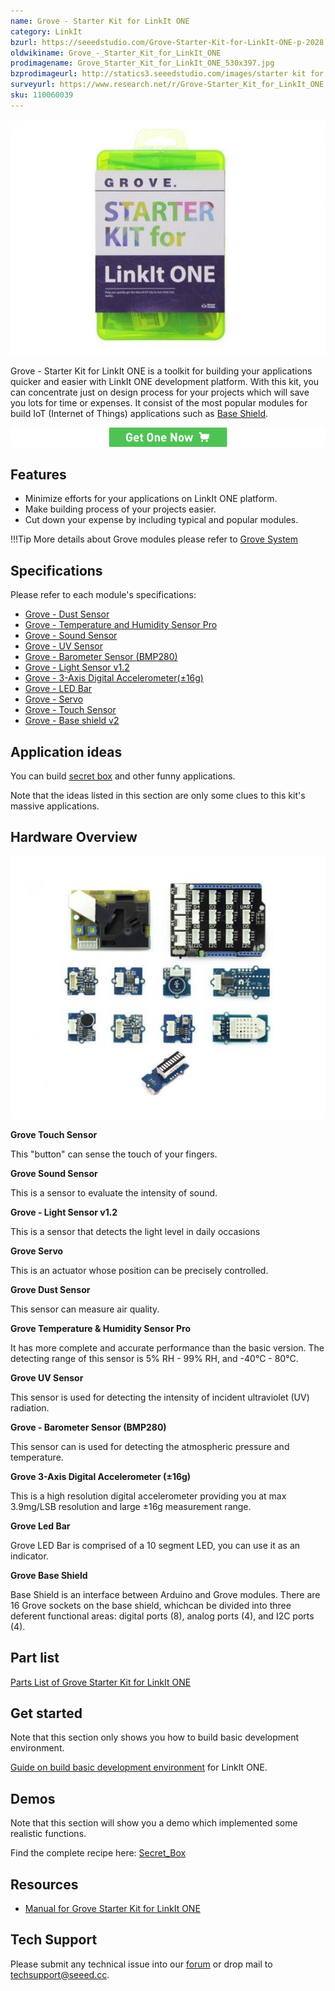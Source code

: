 ```yaml
---
name: Grove - Starter Kit for LinkIt ONE
category: LinkIt
bzurl: https://seeedstudio.com/Grove-Starter-Kit-for-LinkIt-ONE-p-2028.html
oldwikiname: Grove_-_Starter_Kit_for_LinkIt_ONE
prodimagename: Grove_Starter_Kit_for_LinkIt_ONE_530x397.jpg
bzprodimageurl: http://statics3.seeedstudio.com/images/starter kit for linkit one 1.jpg
surveyurl: https://www.research.net/r/Grove-Starter_Kit_for_LinkIt_ONE
sku: 110060039
---
```


![](https://raw.githubusercontent.com/SeeedDocument/Grove-Starter_Kit_for_LinkIt_ONE/master/img/Grove_Starter_Kit_for_LinkIt_ONE_530x397.jpg)

Grove - Starter Kit for LinkIt ONE is a toolkit for building your applications quicker and easier with LinkIt ONE development platform. With this kit, you can concentrate just on design process for your projects which will save you lots for time or expenses. It consist of the most popular modules for build IoT (Internet of Things) applications such as [Base Shield](/Base_Shield_V2).

[![](https://raw.githubusercontent.com/SeeedDocument/common/master/Get_One_Now_Banner.png)](http://www.seeedstudio.com/depot/Grove-Starter-Kit-for-LinkIt-ONE-p-2028.html)

Features
--------

-   Minimize efforts for your applications on LinkIt ONE platform.
-   Make building process of your projects easier.
-   Cut down your expense by including typical and popular modules.

!!!Tip
    More details about Grove modules please refer to [Grove System](http://wiki.seeedstudio.com/Grove_System/)


Specifications
-------------

Please refer to each module's specifications:

-   [Grove - Dust Sensor](/Grove-Dust_Sensor#Specification)
-   [Grove - Temperature and Humidity Sensor Pro](/Grove-Temperature_and_Humidity_Sensor_Pro#specifications)
-   [Grove - Sound Sensor](/Grove-Sound_Sensor#Specifications)
-   [Grove - UV Sensor](/Grove-UV_Sensor#specifications)
-   [Grove - Barometer Sensor (BMP280)](/Grove-Barometer_Sensor-BMP280#specifications)
-   [Grove - Light Sensor v1.2](/Grove-Light_Sensor)
-   [Grove - 3-Axis Digital Accelerometer(±16g)](/Grove-3-Axis_Digital_Accelerometer-16g)
-   [Grove - LED Bar](/Grove-LED_Bar)
-   [Grove - Servo](/Grove-Servo#Specification)
-   [Grove - Touch Sensor](/Grove-Touch_Sensor#specifications)
-   [Grove - Base shield v2](/Base_Shield_V2)

Application ideas
-----------------

You can build [secret box](/Secret_Box) and other funny applications.

Note that the ideas listed in this section are only some clues to this kit's massive applications.

Hardware Overview
-----------------

![](https://raw.githubusercontent.com/SeeedDocument/Grove-Starter_Kit_for_LinkIt_ONE/master/img/Grove_Starter_Kit_for_LinkIt_ONE_modules.jpg)

**Grove Touch Sensor**

This "button" can sense the touch of your fingers.

**Grove Sound Sensor**

This is a sensor to evaluate the intensity of sound.

**Grove - Light Sensor v1.2**

This is a sensor that detects the light level in daily occasions

**Grove Servo**

This is an actuator whose position can be precisely controlled.

**Grove Dust Sensor**

This sensor can measure air quality.

**Grove Temperature & Humidity Sensor Pro**

It has more complete and accurate performance than the basic version. The detecting range of this sensor is 5% RH - 99% RH, and -40°C - 80°C.

**Grove UV Sensor**

This sensor is used for detecting the intensity of incident ultraviolet (UV) radiation.

**Grove - Barometer Sensor (BMP280)**

This sensor can is used for detecting the atmospheric pressure and temperature.

**Grove 3-Axis Digital Accelerometer (±16g)**

This is a high resolution digital accelerometer providing you at max 3.9mg/LSB resolution and large ±16g measurement range.

**Grove Led Bar**

Grove LED Bar is comprised of a 10 segment LED, you can use it as an indicator.

**Grove Base Shield**

Base Shield is an interface between Arduino and Grove modules. There are 16 Grove sockets on the base shield, whichcan be divided into three deferent functional areas: digital ports (8), analog ports (4), and I2C ports (4).

Part list
---------

[Parts List of Grove Starter Kit for LinkIt ONE](https://raw.githubusercontent.com/SeeedDocument/Grove-Starter_Kit_for_LinkIt_ONE/master/res/Parts_List_Grove_Starter_Kit_for_LinkIt_ONE.pdf)

Get started
-----------

Note that this section only shows you how to build basic development environment.

[Guide on build basic development environment](/LinkIt_ONE) for LinkIt ONE.

Demos
-----

Note that this section will show you a demo which implemented some realistic functions.

Find the complete recipe here: [Secret_Box](/Secret_Box)

Resources
---------

- [Manual for Grove Starter Kit for LinkIt ONE](https://raw.githubusercontent.com/SeeedDocument/Grove-Starter_Kit_for_LinkIt_ONE/master/res/Manual_for_Grove_Starter_kit_for_LinkIt_ONE_compressed.pdf)


<!-- This Markdown file was created from http://www.seeedstudio.com/wiki/Grove_-_Starter_Kit_for_LinkIt_ONE -->

## Tech Support
Please submit any technical issue into our [forum](http://forum.seeedstudio.com/) or drop mail to techsupport@seeed.cc. 